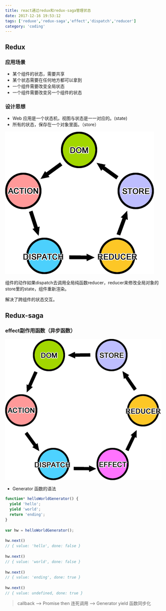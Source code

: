 ```yaml
---
title: react通过redux和redux-saga管理状态
date: 2017-12-16 19:53:12
tags: ['reduxe','redux-saga','effect','dispatch','reducer']
category: 'coding'
---
```

## Redux
### 应用场景
* 某个组件的状态，需要共享
* 某个状态需要在任何地方都可以拿到
* 一个组件需要改变全局状态
* 一个组件需要改变另一个组件的状态<!--more-->
### 设计思想
* Web 应用是一个状态机，视图与状态是一一对应的。(state)
* 所有的状态，保存在一个对象里面。（store）

![reduxe组件沟通](/0/reducer.png)

组件的动作如果dispatch去调用全局纯函数reducer，reducer来修改全局对象的store里的state，组件重新渲染。

解决了跨组件的状态交互。
## Redux-saga
### effect副作用函数（异步函数）
![effect](/0/effect.png)

* Generator 函数的语法 

```javascript
function* helloWorldGenerator() {
  yield 'hello';
  yield 'world';
  return 'ending';
}

var hw = helloWorldGenerator();

hw.next()
// { value: 'hello', done: false }

hw.next()
// { value: 'world', done: false }

hw.next()
// { value: 'ending', done: true }

hw.next()
// { value: undefined, done: true }
```

>callback --> Promise then 连死调用 --> Generator yield 函数同步化
